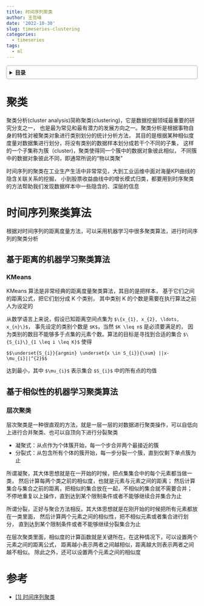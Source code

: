 ```yaml
---
title: 时间序列聚类
author: 王哲峰
date: '2022-10-30'
slug: timeseries-clustering
categories:
  - timeseries
tags:
  - ml
---
```


<style>
details {
    border: 1px solid #aaa;
    border-radius: 4px;
    padding: .5em .5em 0;
}
summary {
    font-weight: bold;
    margin: -.5em -.5em 0;
    padding: .5em;
}
details[open] {
    padding: .5em;
}
details[open] summary {
    border-bottom: 1px solid #aaa;
    margin-bottom: .5em;
}
</style>

<details><summary>目录</summary><p>

- [聚类](#聚类)
- [时间序列聚类算法](#时间序列聚类算法)
  - [基于距离的机器学习聚类算法](#基于距离的机器学习聚类算法)
    - [KMeans](#kmeans)
  - [基于相似性的机器学习聚类算法](#基于相似性的机器学习聚类算法)
    - [层次聚类](#层次聚类)
- [参考](#参考)
</p></details><p></p>


# 聚类

聚类分析(cluster analysis)简称聚类(clustering)，它是数据挖掘领域最重要的研究分支之一，
也是最为常见和最有潜力的发展方向之一。聚类分析是根据事物自身的特性对被聚类对象进行类别划分的统计分析方法，
其目的是根据某种相似度度量对数据集进行划分，将没有类别的数据样本划分成若干个不同的子集，
这样的一个子集称为簇（cluster)，聚类使得同一个簇中的数据对象彼此相似，
不同簇中的数据对象彼此不同，即通常所说的“物以类聚”

时间序列的聚类在工业生产生活中非常常见，大到工业运维中面对海量KPI曲线的隐含关联关系的挖掘，
小到股票收益曲线中的增长模式归类，都要用到时序聚类的方法帮助我们发现数据样本中一些隐含的、深层的信息

# 时间序列聚类算法

根据对时间序列的距离度量方法，可以采用机器学习中很多聚类算法，进行时间序列的聚类分析

## 基于距离的机器学习聚类算法

### KMeans

KMeans 算法是非常经典的距离度量聚类算法，其目的是把样本，
基于它们之间的距离公式，把它们划分成 K 个类别，
其中类别 K 的个数是需要在执行算法之前人为设定的

从数学语言上来说，假设已知距离空间点集为 `$\{x_{1}, x_{2}, \ldots, x_{n}\}$`，
事先设定的类别个数是 `$K$`，当然 `$K \leq n$` 是必须要满足的，
因为类别的数目不能够多于点集的元素个数。算法的目标是寻找到合适的集合 `$\{S_{i}\}_{1 \leq i \leq K}$` 使得

`$$\underset{S_{i}}{argmin} \underset{x \in S_{i}}{\sum} ||x-\mu_{i}||^{2}$$`

达到最小，其中 `$\mu_{i}$` 表示集合 `$S_{i}$` 中的所有点的均值

## 基于相似性的机器学习聚类算法

### 层次聚类

层次聚类是一种很直观的方法，就是一层一层的对数据进行聚类操作，可以自低向上进行合并聚类、也可以自顶向下进行分裂聚类

* 凝聚式：从点作为个体簇开始，每一个步合并两个最接近的簇
* 分裂式：从包含所有个体的簇开始，每一步分裂一个簇，直到仅剩下单点簇为止

所谓凝聚，其大体思想就是在一开始的时候，把点集集合中的每个元素都当做一类，
然后计算每两个类之前的相似度，也就是元素与元素之间的距离；
然后计算集合与集合之前的距离，把相似的集合放在一起，不相似的集合就不需要合并；
不停地重复以上操作，直到达到某个限制条件或者不能够继续合并集合为止

所谓分裂，正好与聚合方法相反。其大体思想就是在刚开始的时候把所有元素都放在一类里面，
然后计算两个元素之间的相似性，把不相似元素或者集合进行划分，
直到达到某个限制条件或者不能够继续分裂集合为止

在层次聚类里面，相似度的计算函数就是关键所在。在这种情况下，可以设置两个元素之间的距离公式，
距离越小表示两者之间越相似，距离越大则表示两者之间越不相似。
除此之外，还可以设置两个元素之间的相似度


# 参考

- [[1] 时间序列聚类](https://mp.weixin.qq.com/s?__biz=Mzg3NDUwNTM3MA==&mid=2247484837&idx=1&sn=cdc922e6a213064485113bbb9b8e911e&chksm=cecef050f9b9794672f0227b36212a1fcf8acb1916c6e12e923bcdf5e9ac71b0aa9e7bb7f58d&scene=21#wechat_redirect)

